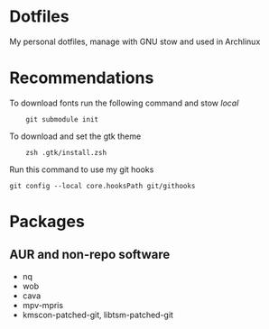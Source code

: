 
# Dotfiles

My personal dotfiles, manage with GNU stow and used in Archlinux

# Recommendations

To download fonts run the following command and stow _local_
        
        git submodule init

To download and set the gtk theme

        zsh .gtk/install.zsh

Run this command to use my git hooks

	git config --local core.hooksPath git/githooks

# Packages

## AUR and  non-repo software
- nq
- wob
- cava
- mpv-mpris
- kmscon-patched-git, libtsm-patched-git

